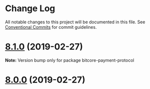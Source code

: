 # Change Log

All notable changes to this project will be documented in this file.
See [Conventional Commits](https://conventionalcommits.org) for commit guidelines.

# [8.1.0](https://github.com/bitpay/bitcore-payment-protocol/compare/v5.0.0-beta.44...v8.1.0) (2019-02-27)

**Note:** Version bump only for package bitcore-payment-protocol





# [8.0.0](https://github.com/bitpay/bitcore-payment-protocol/compare/v5.0.0-beta.44...v8.0.0) (2019-02-27)
